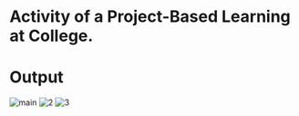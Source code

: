 # Activity of a Project-Based Learning at College.
# Output
![main](https://github.com/Rohikumar46/weather-forecast/assets/131133703/9e248fe5-44da-4871-b688-fc6d8c4a40cb)
![2](https://github.com/Rohikumar46/weather-forecast/assets/131133703/93ae9f5e-f453-4fa9-adf8-a629444cf19c)
![3](https://github.com/Rohikumar46/weather-forecast/assets/131133703/c386129b-c6e2-4a8a-ac8d-daf394b42821)

